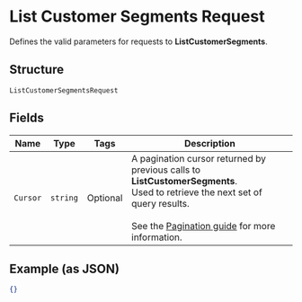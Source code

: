 
# List Customer Segments Request

Defines the valid parameters for requests to __ListCustomerSegments__.

## Structure

`ListCustomerSegmentsRequest`

## Fields

| Name | Type | Tags | Description |
|  --- | --- | --- | --- |
| `Cursor` | `string` | Optional | A pagination cursor returned by previous calls to __ListCustomerSegments__.<br>Used to retrieve the next set of query results.<br><br>See the [Pagination guide](https://developer.squareup.com/docs/docs/working-with-apis/pagination) for more information. |

## Example (as JSON)

```json
{}
```


